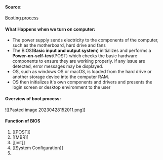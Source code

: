 #### Source:
[Booting process](https://www.geeksforgeeks.org/what-happens-when-we-turn-on-computer/)

#### What Happens when we turn on computer:

* The power supply sends electricity to the components of the computer, such as the motherboard, hard drive and fans
* The BIOS(**Basic input and output system**) initializes and performs a **Power-on-self-test**(POST) which checks the basic hardware components to ensure they are working properly. if any issue are detected,  error messages may be displayed.
* OS, such as windows OS or macOS, is loaded from the hard drive or another storage device into the computer RAM.
* OS then initializes it's own components and drivers and presents the login screen or desktop environment to the user


#### Overview of boot process:

![[Pasted image 20230428152011.png]]


#### Function of BIOS

1.  [[POST]]
2.  [[MBR]]
3.  [[init]]
4.  [[System Configuration]]
5. 